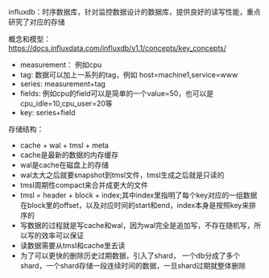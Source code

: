 influxdb：时序数据库，针对监控数据设计的数据库，提供良好的读写性能，重点研究了对应的存储

概念和模型：https://docs.influxdata.com/influxdb/v1.1/concepts/key_concepts/

* measurement： 例如cpu
* tag: 数据可以加上一系列的tag，例如 host=machine1,service=www
* series: measurement+tag
* fields: 例如cpu的field可以是简单的一个value=50，也可以是cpu_idle=10,cpu_user=20等
* key: series+field

存储结构：
* cache + wal + tmsl + meta
* cache是最新的数据的内存缓存
* wal是cache在磁盘上的存储
* wal太大之后就要snapshot到tmsl文件，tmsl生成之后就是只读的
* tmsl周期性compact来合并成更大的文件
* tmsl = header + block + index;其中index里指明了每个key对应的一组数据在block里的offset，以及对应时间的start和end，index本身是按照key来排序的
* 写数据的过程就是写cache和wal，因为wal完全是追加写，不存在随机写，所以写的效率可以保证
* 读数据需要从tmsl和cache里去读
* 为了可以更快的删除历史过期数据，引入了shard， 一个db分成了多个shard，一个shard存储一段连续时间的数据，一旦shard过期就整体删除
